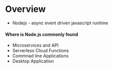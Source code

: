 # Overview
- Nodejs - async event driven javascript runtime

#### Where is Node.js commonly found
- Microservices and API
- Serverless Cloud Functions
- Commnad line Applications
- Desktop Application
